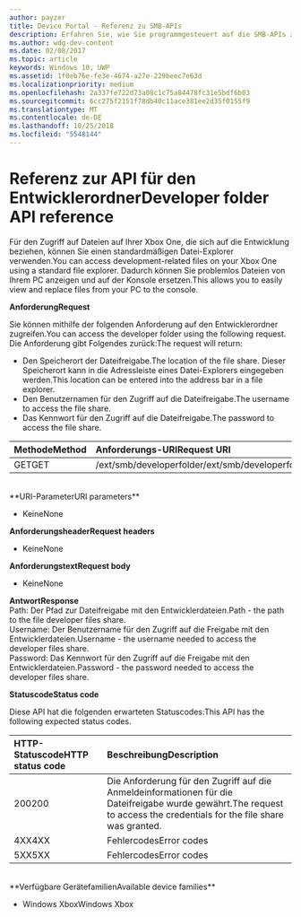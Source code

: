 ```yaml
---
author: payzer
title: Device Portal - Referenz zu SMB-APIs
description: Erfahren Sie, wie Sie programmgesteuert auf die SMB-APIs zugreifen.
ms.author: wdg-dev-content
ms.date: 02/08/2017
ms.topic: article
keywords: Windows 10, UWP
ms.assetid: 1f0eb76e-fe3e-4674-a27e-229beec7e63d
ms.localizationpriority: medium
ms.openlocfilehash: 2a337fe722d73a08c1c75a84478fc31e5bdf6b03
ms.sourcegitcommit: 6cc275f2151f78db40c11ace381ee2d35f0155f9
ms.translationtype: MT
ms.contentlocale: de-DE
ms.lasthandoff: 10/25/2018
ms.locfileid: "5548144"
---
```

# <a name="developer-folder-api-reference"></a><span data-ttu-id="bfd5a-104">Referenz zur API für den Entwicklerordner</span><span class="sxs-lookup"><span data-stu-id="bfd5a-104">Developer folder API reference</span></span>   
<span data-ttu-id="bfd5a-105">Für den Zugriff auf Dateien auf Ihrer Xbox One, die sich auf die Entwicklung beziehen, können Sie einen standardmäßigen Datei-Explorer verwenden.</span><span class="sxs-lookup"><span data-stu-id="bfd5a-105">You can access development-related files on your Xbox One using a standard file explorer.</span></span> <span data-ttu-id="bfd5a-106">Dadurch können Sie problemlos Dateien von Ihrem PC anzeigen und auf der Konsole ersetzen.</span><span class="sxs-lookup"><span data-stu-id="bfd5a-106">This allows you to easily view and replace files from your PC to the console.</span></span>

**<span data-ttu-id="bfd5a-107">Anforderung</span><span class="sxs-lookup"><span data-stu-id="bfd5a-107">Request</span></span>**

<span data-ttu-id="bfd5a-108">Sie können mithilfe der folgenden Anforderung auf den Entwicklerordner zugreifen.</span><span class="sxs-lookup"><span data-stu-id="bfd5a-108">You can access the developer folder using the following request.</span></span> <span data-ttu-id="bfd5a-109">Die Anforderung gibt Folgendes zurück:</span><span class="sxs-lookup"><span data-stu-id="bfd5a-109">The request will return:</span></span>    
* <span data-ttu-id="bfd5a-110">Den Speicherort der Dateifreigabe.</span><span class="sxs-lookup"><span data-stu-id="bfd5a-110">The location of the file share.</span></span> <span data-ttu-id="bfd5a-111">Dieser Speicherort kann in die Adressleiste eines Datei-Explorers eingegeben werden.</span><span class="sxs-lookup"><span data-stu-id="bfd5a-111">This location can be entered into the address bar in a file explorer.</span></span>
* <span data-ttu-id="bfd5a-112">Den Benutzernamen für den Zugriff auf die Dateifreigabe.</span><span class="sxs-lookup"><span data-stu-id="bfd5a-112">The username to access the file share.</span></span>
* <span data-ttu-id="bfd5a-113">Das Kennwort für den Zugriff auf die Dateifreigabe.</span><span class="sxs-lookup"><span data-stu-id="bfd5a-113">The password to access the file share.</span></span>

<span data-ttu-id="bfd5a-114">Methode</span><span class="sxs-lookup"><span data-stu-id="bfd5a-114">Method</span></span>      | <span data-ttu-id="bfd5a-115">Anforderungs-URI</span><span class="sxs-lookup"><span data-stu-id="bfd5a-115">Request URI</span></span>
:------     | :-----
<span data-ttu-id="bfd5a-116">GET</span><span class="sxs-lookup"><span data-stu-id="bfd5a-116">GET</span></span> | <span data-ttu-id="bfd5a-117">/ext/smb/developerfolder</span><span class="sxs-lookup"><span data-stu-id="bfd5a-117">/ext/smb/developerfolder</span></span>
<br />
**<span data-ttu-id="bfd5a-118">URI-Parameter</span><span class="sxs-lookup"><span data-stu-id="bfd5a-118">URI parameters</span></span>**

- <span data-ttu-id="bfd5a-119">Keine</span><span class="sxs-lookup"><span data-stu-id="bfd5a-119">None</span></span>

**<span data-ttu-id="bfd5a-120">Anforderungsheader</span><span class="sxs-lookup"><span data-stu-id="bfd5a-120">Request headers</span></span>**

- <span data-ttu-id="bfd5a-121">Keine</span><span class="sxs-lookup"><span data-stu-id="bfd5a-121">None</span></span>

**<span data-ttu-id="bfd5a-122">Anforderungstext</span><span class="sxs-lookup"><span data-stu-id="bfd5a-122">Request body</span></span>**

- <span data-ttu-id="bfd5a-123">Keine</span><span class="sxs-lookup"><span data-stu-id="bfd5a-123">None</span></span>

**<span data-ttu-id="bfd5a-124">Antwort</span><span class="sxs-lookup"><span data-stu-id="bfd5a-124">Response</span></span>**   
<span data-ttu-id="bfd5a-125">Path: Der Pfad zur Dateifreigabe mit den Entwicklerdateien.</span><span class="sxs-lookup"><span data-stu-id="bfd5a-125">Path - the path to the file developer files share.</span></span>   
<span data-ttu-id="bfd5a-126">Username: Der Benutzername für den Zugriff auf die Freigabe mit den Entwicklerdateien.</span><span class="sxs-lookup"><span data-stu-id="bfd5a-126">Username - the username needed to access the developer files share.</span></span>   
<span data-ttu-id="bfd5a-127">Password: Das Kennwort für den Zugriff auf die Freigabe mit den Entwicklerdateien.</span><span class="sxs-lookup"><span data-stu-id="bfd5a-127">Password - the password needed to access the developer files share.</span></span>   

**<span data-ttu-id="bfd5a-128">Statuscode</span><span class="sxs-lookup"><span data-stu-id="bfd5a-128">Status code</span></span>**

<span data-ttu-id="bfd5a-129">Diese API hat die folgenden erwarteten Statuscodes:</span><span class="sxs-lookup"><span data-stu-id="bfd5a-129">This API has the following expected status codes.</span></span>

<span data-ttu-id="bfd5a-130">HTTP-Statuscode</span><span class="sxs-lookup"><span data-stu-id="bfd5a-130">HTTP status code</span></span>      | <span data-ttu-id="bfd5a-131">Beschreibung</span><span class="sxs-lookup"><span data-stu-id="bfd5a-131">Description</span></span>
:------     | :-----
<span data-ttu-id="bfd5a-132">200</span><span class="sxs-lookup"><span data-stu-id="bfd5a-132">200</span></span> | <span data-ttu-id="bfd5a-133">Die Anforderung für den Zugriff auf die Anmeldeinformationen für die Dateifreigabe wurde gewährt.</span><span class="sxs-lookup"><span data-stu-id="bfd5a-133">The request to access the credentials for the file share was granted.</span></span>
<span data-ttu-id="bfd5a-134">4XX</span><span class="sxs-lookup"><span data-stu-id="bfd5a-134">4XX</span></span> | <span data-ttu-id="bfd5a-135">Fehlercodes</span><span class="sxs-lookup"><span data-stu-id="bfd5a-135">Error codes</span></span>
<span data-ttu-id="bfd5a-136">5XX</span><span class="sxs-lookup"><span data-stu-id="bfd5a-136">5XX</span></span> | <span data-ttu-id="bfd5a-137">Fehlercodes</span><span class="sxs-lookup"><span data-stu-id="bfd5a-137">Error codes</span></span>
<br />
**<span data-ttu-id="bfd5a-138">Verfügbare Gerätefamilien</span><span class="sxs-lookup"><span data-stu-id="bfd5a-138">Available device families</span></span>**

* <span data-ttu-id="bfd5a-139">Windows Xbox</span><span class="sxs-lookup"><span data-stu-id="bfd5a-139">Windows Xbox</span></span>
